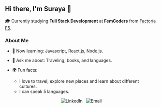 ## Hi there, I'm Suraya 👋

🎓 Currently studying **Full Stack Development** at **FemCoders** from [Factoría F5](https://factoriaf5.org/).

### About Me

- 🧠 Now learning: Javascript, React.js, Node.js.
  
- 💜 Ask me about: Traveling, books, and languages.
  
- 🌍 Fun facts:
  - I love to travel, explore new places and learn about different cultures.
  - I can speak 5 languages.

<p align="center">
  <a href="https://www.linkedin.com/in/suraya-mattar"><img src="https://img.shields.io/badge/LinkedIn-0077B5" alt="LinkedIn"></a>
  &nbsp;
  <a href="mailto:surayacsm@gmail.com"><img src="https://img.shields.io/badge/Email-bf7878" alt="Email"></a>
</p>





